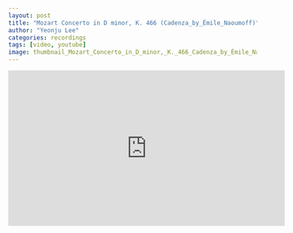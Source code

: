 ```yaml
---
layout: post
title: "Mozart Concerto in D minor, K. 466 (Cadenza_by_Émile_Naoumoff)"
author: "Yeonju Lee"
categories: recordings
tags: [video, youtube]
image: thumbnail_Mozart_Concerto_in_D_minor,_K._466_Cadenza_by_Émile_Naoumoff.png
---
```



<iframe width="560" height="315" src="https://www.youtube.com/embed/nBjfbGQUolE?si=HiJ0r4pqBDfgSqS3" title="YouTube video player" frameborder="0" allow="accelerometer; autoplay; clipboard-write; encrypted-media; gyroscope; picture-in-picture; web-share" referrerpolicy="strict-origin-when-cross-origin" allowfullscreen></iframe>

